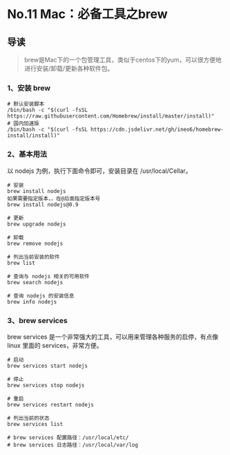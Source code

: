 # No.11 Mac：必备工具之brew

## 导读

> brew是Mac下的一个包管理工具，类似于centos下的yum，可以很方便地进行安装/卸载/更新各种软件包。

### 1、安装 brew

```shell
# 默认安装脚本
/bin/bash -c "$(curl -fsSL https://raw.githubusercontent.com/Homebrew/install/master/install)"
# 国内加速版
/bin/bash -c "$(curl -fsSL https://cdn.jsdelivr.net/gh/ineo6/homebrew-install/install)"
```

### 2、基本用法

以 nodejs 为例，执行下面命令即可，安装目录在 /usr/local/Cellar。

```shell
# 安装
brew install nodejs
如果需要指定版本，，在@后面指定版本号
brew install nodejs@0.9

# 更新
brew upgrade nodejs

# 卸载
brew remove nodejs

# 列出当前安装的软件
brew list

# 查询与 nodejs 相关的可用软件
brew search nodejs

# 查询 nodejs 的安装信息
brew info nodejs
```

### 3、brew services

brew services 是一个非常强大的工具，可以用来管理各种服务的启停，有点像 linux 里面的 services，非常方便。

```shell
# 启动
brew services start nodejs

# 停止
brew services stop nodejs

# 重启
brew services restart nodejs

# 列出当前的状态
brew services list

# brew services 配置路径：/usr/local/etc/
# brew services 日志路径：/usr/local/var/log
```

